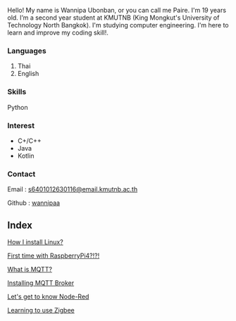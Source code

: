 Hello! My name is Wannipa Ubonban, or you can call me Paire. I'm 19 years old. I’m a second year student at KMUTNB (King Mongkut's University of Technology North Bangkok). I'm studying computer engineering. I'm here to learn and improve my coding skill!. 

### Languages
1. Thai
2. English

### Skills
Python

### Interest
* C+/C++
* Java
* Kotlin

### Contact

Email : s6401012630116@email.kmutnb.ac.th

Github : [wannipaa](https://wannipaa.github.io)

## Index
[How I install Linux?](Linuxpage.md)

[First time with RaspberryPi4?!?!](RPi1.md)

[What is MQTT?](mqtt.md)

[Installing MQTT Broker](mqttbroker.md)
 
[Let's get to know Node-Red](nodered.md)

[Learning to use Zigbee](zigbee.md)
